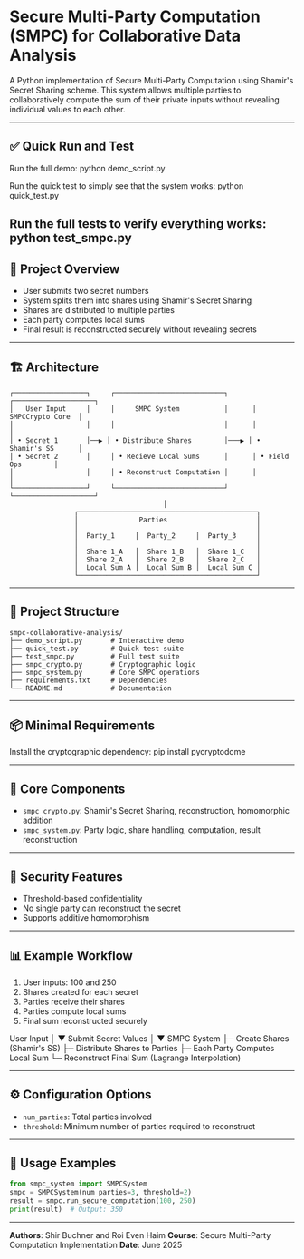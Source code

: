 # Secure Multi-Party Computation (SMPC) for Collaborative Data Analysis

A Python implementation of Secure Multi-Party Computation using Shamir's Secret Sharing scheme. This system allows multiple parties to collaboratively compute the sum of their private inputs without revealing individual values to each other.

---

## ✅ Quick Run and Test
Run the full demo:
python demo_script.py

Run the quick test to simply see that the system works:
python quick_test.py

Run the full tests to verify everything works:
python test_smpc.py
---

## 🎯 Project Overview

* User submits two secret numbers
* System splits them into shares using Shamir's Secret Sharing
* Shares are distributed to multiple parties
* Each party computes local sums
* Final result is reconstructed securely without revealing secrets

---

## 🏗️ Architecture
```
┌──────────────────┐     ┌───────────────────────────┐      ┌────────────────────┐
│   User Input     │     │     SMPC System           │      │   SMPCCrypto Core  │
│                  │     │                           │      │                    │
│ • Secret 1       │──▶ │ • Distribute Shares        │───▶ │ • Shamir's SS      │
│ • Secret 2       │     │ • Recieve Local Sums      │      │ • Field Ops        │
│                  │     │ • Reconstruct Computation │      │                    │
└──────────────────┘     └───────────────────────────┘      └────────────────────┘
                                      │ 
                ┌────────────────────────────────────────────┐
                │               Parties                      │
                │                                            │
                │  Party_1     │  Party_2     │  Party_3     │
                │                                            │
                │  Share 1_A   │  Share 1_B   │  Share 1_C   │
                │  Share 2_A   │  Share 2_B   │  Share 2_C   │
                │  Local Sum A │  Local Sum B │  Local Sum C │
                └────────────────────────────────────────────┘ 
```

---

## 📁 Project Structure

```
smpc-collaborative-analysis/
├── demo_script.py       # Interactive demo
├── quick_test.py        # Quick test suite
├── test_smpc.py         # Full test suite
├── smpc_crypto.py       # Cryptographic logic
├── smpc_system.py       # Core SMPC operations
├── requirements.txt     # Dependencies
└── README.md            # Documentation
```

---

## 📦 Minimal Requirements
Install the cryptographic dependency:
pip install pycryptodome

---

## 🔧 Core Components

* `smpc_crypto.py`: Shamir's Secret Sharing, reconstruction, homomorphic addition
* `smpc_system.py`: Party logic, share handling, computation, result reconstruction

---

## 🔐 Security Features

* Threshold-based confidentiality
* No single party can reconstruct the secret
* Supports additive homomorphism

---

## 📊 Example Workflow

1. User inputs: 100 and 250
2. Shares created for each secret
3. Parties receive their shares
4. Parties compute local sums
5. Final sum reconstructed securely

User Input
   │
   ▼
Submit Secret Values
   │
   ▼
SMPC System
 ├─ Create Shares (Shamir's SS)
 ├─ Distribute Shares to Parties
 ├─ Each Party Computes Local Sum
 └─ Reconstruct Final Sum (Lagrange Interpolation)

---

## ⚙️ Configuration Options

* `num_parties`: Total parties involved
* `threshold`: Minimum number of parties required to reconstruct

---

## 🧪 Usage Examples

```python
from smpc_system import SMPCSystem
smpc = SMPCSystem(num_parties=3, threshold=2)
result = smpc.run_secure_computation(100, 250)
print(result)  # Output: 350
```

---

**Authors**: Shir Buchner and Roi Even Haim
**Course**: Secure Multi-Party Computation Implementation
**Date**: June 2025
